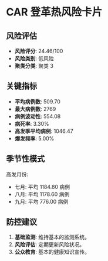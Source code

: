 # CAR 登革热风险卡片

## 风险评估

* **风险评分**: 24.46/100
* **风险类别**: 低风险
* **聚类分类**: 聚类 3

## 关键指标

* **平均病例数**: 509.70
* **最大病例数**: 2769
* **病例波动性**: 554.08
* **病死率**: 3.30%
* **高发季平均病例**: 1046.47
* **爆发频率**: 5.00%

## 季节性模式

高发月份:

* 七月: 平均 1184.80 病例
* 八月: 平均 1178.60 病例
* 九月: 平均 776.00 病例

## 防控建议

1. **基础监测**: 维持基本的监测系统。
2. **风险评估**: 定期更新风险状况。
3. **公众教育**: 基本的健康知识宣传。

